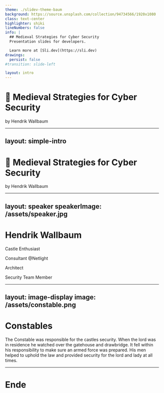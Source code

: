 ```yaml
---
theme: ./slidev-theme-baum
background: https://source.unsplash.com/collection/94734566/1920x1080
class: text-center
highlighter: shiki
lineNumbers: false
info: |
  ## Medieval Strategies for Cyber Security
  Presentation slides for developers.

  Learn more at [Sli.dev](https://sli.dev)
drawings:
  persist: false
#transition: slide-left

layout: intro
---
```


# <Emoji label="Castle">🏰</Emoji> Medieval Strategies for Cyber Security

by Hendrik Wallbaum

---
layout: simple-intro
---

# <Emoji label="Castle">🏰</Emoji> Medieval Strategies for Cyber Security

by Hendrik Wallbaum


---
layout: speaker
speakerImage: /assets/speaker.jpg
---

# Hendrik Wallbaum

Castle Enthusiast

Consultant @Netlight

Architect

Security Team Member

---
layout: image-display
image: /assets/constable.png
---

# Constables

The Constable was responsible for the castles security. When the lord was in residence he watched over the gatehouse and drawbridge. It fell within his responsibility to make sure an armed force was prepared. His men helped to uphold the law and provided security for the lord and lady at all times.

---

# Ende